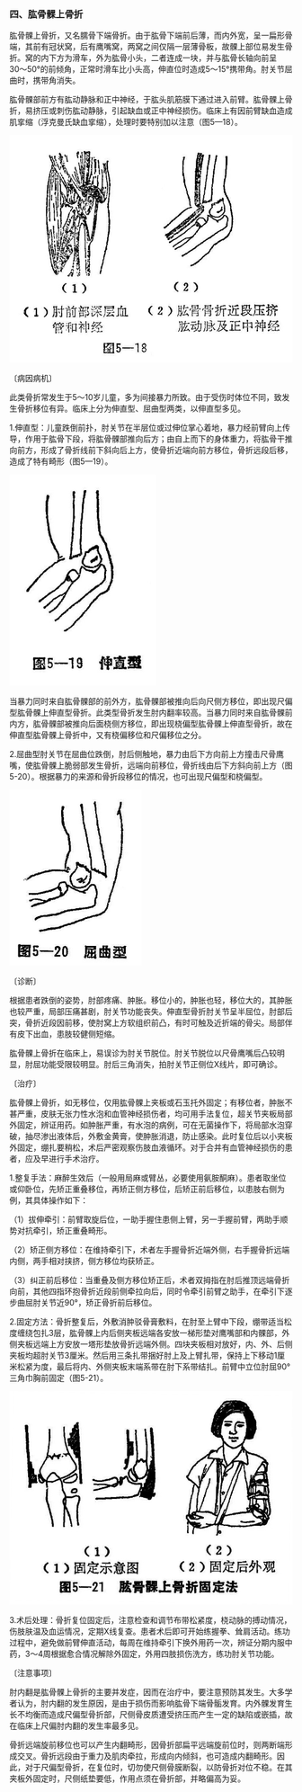 ### 四、肱骨髁上骨折

肱骨髁上骨折，又名臑骨下端骨折。由于肱骨下端前后薄，而内外宽，呈一扁形骨端，其前有冠状窝，后有鹰嘴窝，两窝之间仅隔一层薄骨板，故髁上部位易发生骨折。窝的内下方为滑车，外为肱骨小头，二者连成一块，并与肱骨长轴向前呈30〜50°的前倾角，正常时滑车比小头高，伸直位时造成5〜15°携带角。肘关节屈曲时，携带角消失。

肱骨髁部前方有肱动静脉和正中神经，于肱头肌筋膜下通过进入前臂。肱骨髁上骨折，易挤压或刺伤肱动静脉，引起缺血或正中神经损伤。临床上有因前臂缺血造成肌挛缩（浮克曼氏缺血挛缩），处理时要特别加以注意（图5—18）。

<img src="img\5-18.jpg" style="zoom:70%;" />

〔病因病机〕

此类骨折常发生于5〜10岁儿童，多为间接暴力所致。由于受伤时体位不同，致发生骨折移位有异。临床上分为伸直型、屈曲型两类，以伸直型多见。

1.伸直型：儿童跌倒前扑，肘关节在半层位或过伸位掌心着地，暴力经前臂向上传导，作用于肱骨下段，将肱骨髁部推向后方；由自上而下的身体重力，将肱骨干推向前方，形成了骨折线前下斜向后上方，使骨折近端向前方移位，骨折远段后移，造成了特有畸形（图5—19）。

<img src="img\5-19.jpg" style="zoom:70%;" />

当暴力同时来自肱骨髁部的前外方，肱骨髁部被推向后向尺侧方移位，即出现尺偏型肱骨髁上伸直型骨折。此类型骨折发生肘内翻率较高。当暴力同时来自肱骨髁前内方，肱骨髁部被推向后面桡侧方移位，即出现桡偏型肱骨髁上伸直型骨折，故在伸直型肱骨髁上骨折中，又有桡偏移位和尺偏移位之分。

2.屈曲型肘关节在屈曲位跌倒，肘后侧触地，暴力由后下方向前上方撞击尺骨鹰嘴，使肱骨髁上脆弱部发生骨折，远端向前移位，骨折线由后下方斜向前上方（图5-20）。根据暴力的来源和骨折段移位的情况，也可出现尺偏型和桡偏型。

<img src="img\5-20.jpg" style="zoom:70%;" />

〔诊断〕

根据患者跌倒的姿势，肘部疼痛、肿胀。移位小的，肿胀也轻，移位大的，其肿胀也较严重，局部压痛甚剧，肘关节功能丧失。伸直型骨折肘关节呈半屈位，肘部后突，骨折近段因前移，使肘窝上方软组织前凸，有时可触及近折端的骨尖。局部伴有皮下出血，患肢较健侧短缩。

肱骨髁上骨折在临床上，易误诊为肘关节脱位。肘关节脱位以尺骨鹰嘴后凸较明显，肘屈功能受限较明显。肘后三角消失，拍肘关节正侧位X线片，即可确诊。

〔治疗〕

肱骨髁上骨折，如无移位，仅用肱骨髁上夹板或石玉托外固定；有移位者，肿胀不甚严重，皮肤无张力性水泡和血管神经损伤者，均可用手法复位，超关节夹板局部外固定，辨证用药。如肿胀严重，有水泡的病例，可在无菌操作下，将局部水泡穿破，抽尽渗出液体后，外敷金黄膏，使肿胀消退，防止感染。此时复位后以小夹板外固定，绷扎要稍松，术后严密观察伤肢血液循环。对于合并有血管神经损伤的患者，应及早进行手术治疗。

1.整复手法：麻醉生效后（一般用局麻或臂丛，必要使用氨胺酮麻）。患者取坐位或仰卧位，先矫正重叠移位，再矫正侧方移位，后矫正前后移位，以患肢右侧为例，其具体操作如下：

（1）拔伸牵引：前臂取旋后位，一助手握住患侧上臂，另一手握前臂，两助手顺势对抗牵引，矫正重叠畸形。

（2）矫正侧方移位：在维持牵引下，术者左手握骨折近端外侧，右手握骨折远端内侧，两手相对挟挤，侧方移位均获矫正。

（3）纠正前后移位：当重叠及侧方移位矫正后，术者双拇指在肘后推顶远端骨折向前，其他四指环抱骨折近段前侧牵拉向后，同时令牵引前臂之助手，在牵引下逐步曲屈肘关节近90°，矫正骨折前后移位。

2.固定方法：骨折整复后，外敷消肿驳骨膏敷料，在肘至上臂中下段，绷带适当松度缠绕包扎3层，肱骨髁上内后侧夹板远端各安放一梯形垫对鹰嘴部和内髁部，外侧夹板远端上方安放一塔形垫放骨折远端外侧。四块夹板相对放好，内、外、后侧夹板均超肘关节3厘米。然后用三条扎带捆好肘上及上臂扎带，保持上下移动1厘米松紧为度，最后将内、外侧夹板末端系带在肘下系带结扎。前臂中立位肘屈90°三角巾胸前固定（图5-21）。

<img src="img\5-21.jpg" style="zoom:70%;" />

3.术后处理：骨折复位固定后，注意检查和调节布带松紧度，桡动脉的搏动情况，伤肢肤温及血运情况，定期X线复查。患者术后即可开始练握拳、耸肩活动。练功过程中，避免做前臂伸直活动，每周在维持牵引下换外用药一次，辨证分期内服中药，3〜4周根据愈合情况解除外固定，外用四肢损伤洗方，练功肘关节功能。

〔注意事项〕

肘内翻是肱骨髁上骨折的主要并发症，因而在治疗中，要注意预防其发生。大多学者认为，肘内翻的发生原因，是由于损伤而影响肱骨下端骨骺发育。内外髁发育生长不均衡而造成尺偏型骨折部，尺侧骨皮质遭受挤压而产生一定的缺陷或嵌插，故在临床上尺偏肘内翻的发生率最多见。

骨折远端旋前移位也可以产生内翻畸形，因骨折部扁平远端旋前位时，则两断端形成交叉。骨折远段由于重力及肌肉牵拉，形成向内倾斜，也可造成内翻畸形。因此，对于尺偏型骨折，在复位时，切勿使尺侧骨膜断裂，以防骨折对位不稳。在其夹板外固定时，尺侧纸垫要低，作用点须在骨折部，并略偏高为妥。
